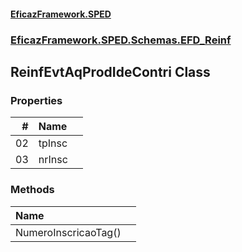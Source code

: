 #### [EficazFramework.SPED](EficazFrameworkSPED.md 'EficazFramework SPED')
### [EficazFramework.SPED.Schemas.EFD_Reinf](EficazFramework.SPED.Schemas.EFD_Reinf.md 'EficazFramework.SPED.Schemas.EFD_Reinf')

## ReinfEvtAqProdIdeContri Class
### Properties

| # | Name | |
| ---: | :--- | :--- |
| 02 | tpInsc |  |
| 03 | nrInsc |  |
### Methods

| Name | |
| :--- | :--- |
| NumeroInscricaoTag() |  |
